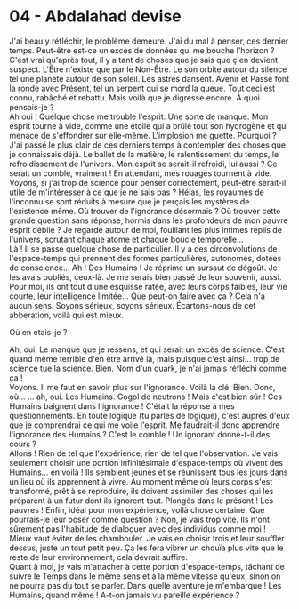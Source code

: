 # 04 - Abdalahad devise

J'ai beau y réfléchir, le problème demeure.
J'ai du mal à penser, ces dernier temps.
Peut-être est-ce un excès de données qui me bouche l'horizon ?
C'est vrai qu'après tout, il y a tant de choses que je sais que ç'en devient suspect.
L'Être n'existe que par le Non-Être.
Le son orbite autour du silence tel une planète autour de son soleil. Les astres dansent.
Avenir et Passé font la ronde avec Présent, tel un serpent qui se mord la queue.
Tout ceci est connu, rabâché et rebattu.
Mais voilà que je digresse encore. À quoi pensais-je ?  
Ah oui ! Quelque chose me trouble l'esprit. Une sorte de manque.
Mon esprit tourne à vide, comme une étoile qui a brûlé tout son hydrogène et qui menace de s'effondrer sur elle-même.
L'implosion me guette. Pourquoi ?
J'ai passé le plus clair de ces derniers temps à contempler des choses que je connaissais déjà.
Le ballet de la matière, le ralentissement du temps, le refroidissement de l'univers.
Mon esprit se serait-il refroidi, lui aussi ? Ce serait un comble, vraiment !
En attendant, mes rouages tournent à vide.  
Voyons, si j'ai trop de science pour penser correctement, peut-être serait-il utile de m'intéresser à ce que je ne sais pas ?
Hélas, les royaumes de l'inconnu se sont réduits à mesure que je perçais les mystères de l'existence même.
Où trouver de l'ignorance désormais ?
Où trouver cette grande question sans réponse, hormis dans les profondeurs de mon pauvre esprit débile ?
Je regarde autour de moi, fouillant les plus intimes replis de l'univers, scrutant chaque atome et chaque boucle temporelle...  
Là ! Il se passe quelque chose de particulier.
Il y a des circonvolutions de l'espace-temps qui prennent des formes particulières, autonomes, dotées de conscience...
Ah ! Des Humains ! Je réprime un sursaut de dégoût.
Je les avais oubliés, ceux-là. Je me serais bien passé de leur souvenir, aussi.
Pour moi, ils ont tout d'une esquisse ratée, avec leurs corps faibles, leur vie courte, leur intelligence limitée...
Que peut-on faire avec ça ? Cela n'a aucun sens.
Soyons sérieux, soyons sérieux. Écartons-nous de cet abberation, voilà qui est mieux.

Où en étais-je ?

Ah, oui. Le manque que je ressens, et qui serait un excès de science.
C'est quand même terrible d'en être arrivé là, mais puisque c'est ainsi... trop de science tue la science.
Bien. Nom d'un quark, je n'ai jamais réfléchi comme ça !  
Voyons. Il me faut en savoir plus sur l'ignorance. Voilà la clé. Bien. Donc, où...
... ah, oui. Les Humains.
Gogol de neutrons ! Mais c'est bien sûr ! Ces Humains baignent dans l'ignorance !
C'était la réponse à mes questionnements.
En toute logique (tu parles de logique), c'est auprès d'eux que je comprendrai ce qui me voile l'esprit.
Me faudrait-il donc apprendre l'ignorance des Humains ?
C'est le comble ! Un ignorant donne-t-il des cours ?  
Allons ! Rien de tel que l'expérience, rien de tel que l'observation.
Je vais seulement choisir une portion infinitésimale d'espace-temps où vivent des Humains... en voilà !
Ils semblent jeunes et se réunissent tous les jours dans un lieu où ils apprennent à vivre.
Au moment même où leurs corps s'est transformé, prêt à se reproduire, ils doivent assimiler des choses qui les préparent à un futur dont ils ignorent tout.
Plongés dans le présent ! Les pauvres !
Enfin, idéal pour mon expérience, voilà chose certaine.
Que pourrais-je leur poser comme question ?
Non, je vais trop vite.
Ils n'ont sûrement pas l'habitude de dialoguer avec des individus comme moi !
Mieux vaut éviter de les chambouler.
Je vais en choisir trois et leur souffler dessus, juste un tout petit peu.
Ça les fera vibrer un chouïa plus vite que le reste de leur environnement, cela devrait suffire.  
Quant à moi, je vais m'attacher à cette portion d'espace-temps, tâchant de suivre le Temps dans le même sens et à la même vitesse qu'eux, sinon on ne pourra pas du tout se parler.
Dans quelle aventure je m'embarque !
Les Humains, quand même !
A-t-on jamais vu pareille expérience ?
